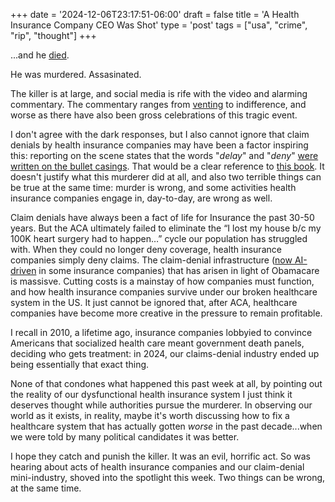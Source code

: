 +++
date = '2024-12-06T23:17:51-06:00'
draft = false
title = 'A Health Insurance Company CEO Was Shot'
type = 'post'
tags = ["usa", "crime", "rip", "thought"]
+++

...and he <a href="https://www.nytimes.com/2024/12/06/nyregion/unitedhealthcare-brian-thompson-shooting.html">died</a>. <br />

He was murdered. Assasinated.<br />

The killer is at large, and social media is rife with the video and alarming commentary.  The commentary ranges from <a href="https://www.npr.org/sections/shots-health-news/2024/12/06/nx-s1-5217736/brian-thompson-unitedhealthcare-ceo-social-media">venting</a> to indifference, and worse as there have also been gross celebrations of this tragic event. <br />

I don't agree with the dark responses, but I also cannot ignore that claim denials by health insurance companies may have been a factor inspiring this: reporting on the scene states that the words "<i>delay</i>" and "<i>deny</i>" <a href="https://www.cbsnews.com/newyork/news/unitedhealthcare-ceo-brian-thompson-murder-words-written-on-shell-casings/">were written on the bullet casings</a>. That would be a clear reference to <a href="https://www.amazon.com/Delay-Deny-Defend-Insurance-Companies/dp/1591843154">this book</a>. It doesn't justify what this murderer did at all, and also two terrible things can be true at the same time: murder is wrong, and some activities health insurance companies engage in, day-to-day, are wrong as well. <br />

Claim denials have always been a fact of life for Insurance the past 30-50 years. But the ACA ultimately failed to eliminate the “I lost my house b/c my 100K heart surgery had to happen…” cycle our population has struggled with.  When they could no longer deny coverage, health insurance companies simply deny claims.  The claim-denial infrastructure (<a href="https://www.newsweek.com/hospitals-are-reporting-more-insurance-denials-ai-driving-them-1977706">now AI-driven</a> in some insurance companies) that has arisen in light of Obamacare is massisve. Cutting costs is a mainstay of how companies must function, and how health insurance companies survive under our broken healthcare system in the US. It just cannot be ignored that, after ACA, healthcare companies have become more creative in the pressure to remain profitable.<br />  

I recall in 2010, a lifetime ago, insurance companies lobbyied to convince Americans that socialized health care meant government death panels, deciding who gets treatment: in 2024, our claims-denial industry ended up being essentially that exact thing. <br />

None of that condones what happened this past week at all, by pointing out the reality of our dysfunctional health insurance system I just think it deserves thought while authorities pursue the murderer.  In observing our world as it exists, in reality, maybe it's worth discussing how to fix a healthcare system that has actually gotten <i>worse</i> in the past decade...when we were told by many political candidates it was better.<br />  

I hope they catch and punish the killer.  It was an evil, horrific act. So was hearing about acts of health insurance companies and our claim-denial mini-industry, shoved into the spotlight this week. Two things can be wrong, at the same time.<br />